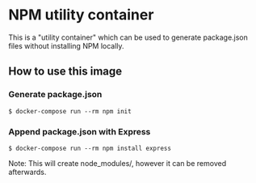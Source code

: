 # NPM utility container

This is a "utility container" which can be used to generate package.json files without installing NPM locally.

## How to use this image

### Generate package.json

`$ docker-compose run --rm npm init`

### Append package.json with Express

`$ docker-compose run --rm npm install express`

Note: This will create node_modules/, however it can be removed afterwards.

